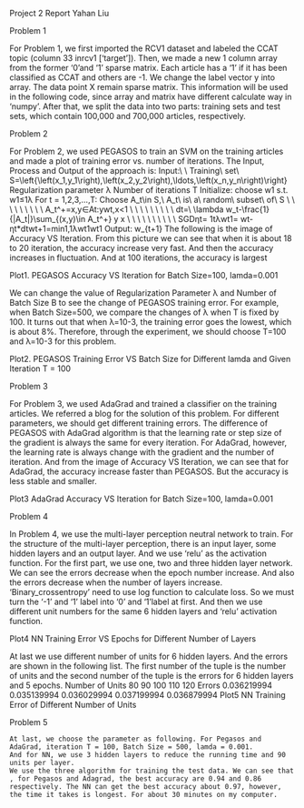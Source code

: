 Project 2 Report
Yahan Liu

Problem 1

For Problem 1, we first imported the RCV1 dataset and labeled the CCAT topic (column 33 inrcv1 [‘target’]). Then, we made a new 1 column array from the former ‘0’and ‘1’ sparse matrix.  Each article has a ‘1’ if it has been classified as CCAT and others are -1. 
We change the label vector y into array. The data point X remain sparse matrix. This information will be used in the following code, since array and matrix have different calculate way in ‘numpy’.
After that, we split the data into two parts: training sets and test sets, which contain 100,000 and 700,000 articles, respectively.

Problem 2

For Problem 2, we used PEGASOS to train an SVM on the training articles and made a plot of training error vs. number of iterations. The Input, Process and Output of the approach is:
Input:\ \ Training\ set\ S=\left\{\left(x_1,y_1\right),\left(x_2,y_2\right),\ldots,\left(x_n,y_n\right)\right\}
      Regularization parameter λ
      Number of iterations T
Initialize: choose w1 s.t. w1≤1λ
For t = 1,2,3,…,T:
Choose A_t\in S,\ A_t\ is\ a\ random\ subset\ of\ S
\ \ \ \ \ \ \ \ \ A_t^+=x,y∈At:ywt,x<1
\ \ \ \ \ \ \ \ \ dt=\ \lambda w_t-\frac{1}{|A_t|}\sum_{(x,y)\in A_t^+} y x
\ \ \ \ \ \ \ \ \ \ SGDηt= 1tλwt1= wt-ηt*dtwt+1=min1,1λwt1wt1
Output: w_{t+1}
	The following is the image of Accuracy VS Iteration. From this picture we can see that when it is about 18 to 20 iteration, the accuracy increase very fast. And then the accuracy increases in fluctuation. And at 100 iterations, the accuracy is largest
	 
Plot1. PEGASOS Accuracy VS Iteration for Batch Size=100, lamda=0.001

We can change the value of Regularization Parameter λ and Number of Batch Size B to see the change of PEGASOS training error. For example, when Batch Size=500, we compare the changes of λ when T is fixed by 100. It turns out that when λ=10-3, the training error goes the lowest, which is about 8%. Therefore, through the experiment, we should choose T=100 and λ=10-3 for this problem.
 
Plot2. PEGASOS Training Error VS Batch Size for Different lamda and Given Iteration T = 100

Problem 3

For Problem 3, we used AdaGrad and trained a classifier on the training articles. We referred a blog for the solution of this problem.  For different parameters, we should get different training errors. The difference of PEGASOS with AdaGrad algorithm is that the learning rate or step size of the gradient is always the same for every iteration. For AdaGrad, however, the learning rate is always change with the gradient and the number of iteration. 
And from the image of Accuracy VS Iteration, we can see that for AdaGrad, the accuracy increase faster than PEGASOS. But the accuracy is less stable and smaller.
   
Plot3  AdaGrad Accuracy VS Iteration for Batch Size=100, lamda=0.001

Problem 4

In Problem 4, we use the multi-layer perception neutral network to train. For the structure of the multi-layer perception, there is an input layer, some hidden layers and an output layer. And we use ‘relu’ as the activation function. For the first part, we use one, two and three hidden layer network. We can see the errors decrease when the epoch number increase. And also the errors decrease when the number of layers increase.
‘Binary_crossentropy’ need to use log function to calculate loss. So we must turn the ‘-1’ and ‘1’ label into ‘0’ and ‘1’label at first.
And then we use different unit numbers for the same 6 hidden layers and ‘relu’ activation function. 
 
Plot4 NN Training Error VS Epochs for Different Number of Layers

 At last we use different number of units for 6 hidden layers. And the errors are shown in the following list. The first number of the tuple is the number of units and the second number of the tuple is the errors for 6 hidden layers and 5 epochs.
Number of Units	80	90	100	110	120
Errors	0.036219994	0.035139994	0.036029994	0.037199994	0.036879994
Plot5 NN Training Error of Different Number of Units

	
Problem 5

	At last, we choose the parameter as following. For Pegasos and AdaGrad, iteration T = 100, Batch Size = 500, lamda = 0.001.
	And for NN, we use 3 hidden layers to reduce the running time and 90 units per layer. 
	We use the three algorithm for training the test data. We can see that , for Pegasos and Adagrad, the best accuracy are 0.94 and 0.86 respectively. The NN can get the best accuracy about 0.97, however, the time it takes is longest. For about 30 minutes on my computer. 







